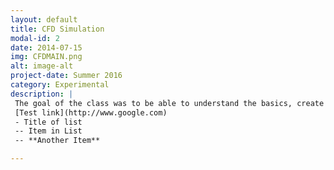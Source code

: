 ```yaml
---
layout: default
title: CFD Simulation
modal-id: 2
date: 2014-07-15
img: CFDMAIN.png
alt: image-alt
project-date: Summer 2016
category: Experimental
description: |
 The goal of the class was to be able to understand the basics, create simple to realistic simulations, and grasp the capabilities of CFD  simulation software. My main project was to construct a simulation of how a simple carburetor used a differential in pressure to pull fuel out of the bowl and through the jet to atomize it. Calculations for exit speed out of the jet and intake air speed were calculated by hand and used as inputs for the simulation. Other projects in the class encompased how to obtain reasonable and usable data to support theories and calculations.
 [Test link](http://www.google.com)
 - Title of list
 -- Item in List
 -- **Another Item**

---
```

